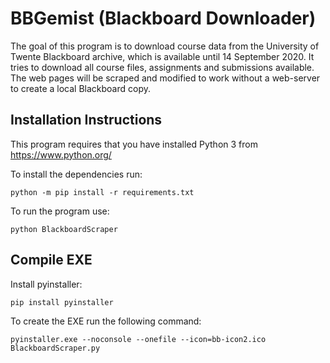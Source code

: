 BBGemist (Blackboard Downloader)
================================
The goal of this program is to download course data from the University of Twente Blackboard archive, which
is available until 14 September 2020. It tries to download all course files, assignments and submissions available.
The web pages will be scraped and modified to work without a web-server to create a local Blackboard copy.

Installation Instructions
-------------------------
This program requires that you have installed Python 3 from https://www.python.org/

To install the dependencies run:
````
python -m pip install -r requirements.txt
````

To run the program use:
````
python BlackboardScraper
````

Compile EXE
-----------
Install pyinstaller:
```
pip install pyinstaller
```
To create the EXE run the following command:
```
pyinstaller.exe --noconsole --onefile --icon=bb-icon2.ico BlackboardScraper.py
```
